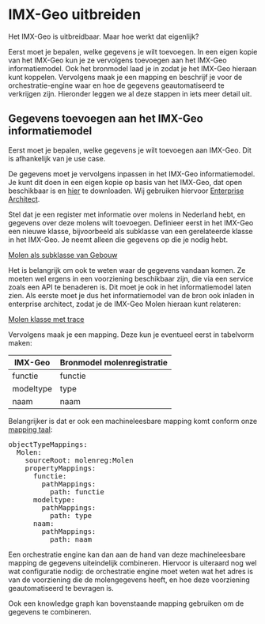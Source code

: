 # IMX-Geo uitbreiden
Het IMX-Geo is uitbreidbaar. Maar hoe werkt dat eigenlijk? 

Eerst moet je bepalen, welke gegevens je wilt toevoegen. In een eigen kopie van het IMX-Geo kun je ze vervolgens toevoegen aan het IMX-Geo informatiemodel. Ook het bronmodel laad je in zodat je het IMX-Geo hieraan kunt koppelen. Vervolgens maak je een mapping en beschrijf je voor de orchestratie-engine waar en hoe de gegevens geautomatiseerd te verkrijgen zijn. Hieronder leggen we al deze stappen in iets meer detail uit. 

## Gegevens toevoegen aan het IMX-Geo informatiemodel

Eerst moet je bepalen, welke gegevens je wilt toevoegen aan IMX-Geo. Dit is afhankelijk van je use case. 

De gegevens moet je vervolgens inpassen in het IMX-Geo informatiemodel. Je kunt dit doen in een eigen kopie op basis van het IMX-Geo, dat open beschikbaar is en [hier](https://github.com/Geonovum/IMX-Geo/blob/main/ea/imx-geo.eapx) te downloaden. Wij gebruiken hiervoor [Enterprise Architect](https://sparxsystems.com/products/ea/index.html). 

Stel dat je een register met informatie over molens in Nederland hebt, en gegevens over deze molens wilt toevoegen. Definieer eerst in het IMX-Geo een nieuwe klasse, bijvoorbeeld als subklasse van een gerelateerde klasse in het IMX-Geo. Je neemt alleen die gegevens op die je nodig hebt. 

[Molen als subklasse van Gebouw](media/ex-vb1.png)

Het is belangrijk om ook te weten waar de gegevens vandaan komen. Ze moeten wel ergens in een voorziening beschikbaar zijn, die via een service zoals een API te benaderen is. Dit moet je ook in het informatiemodel laten zien. Als eerste moet je dus het informatiemodel van de bron ook inladen in enterprise architect, zodat je de IMX-Geo Molen hieraan kunt relateren:  

[Molen klasse met trace](media/ex-vb2.png)

Vervolgens maak je een mapping. Deze kun je eventueel eerst in tabelvorm maken: 

| IMX-Geo   | Bronmodel molenregistratie |
| --------- | -------------------------- |
| functie   | functie                    |
| modeltype | type                       |
| naam      | naam                       |

Belangrijker is dat er ook een machineleesbare mapping komt conform onze [mapping taal](https://geonovum.github.io/IMX-ModelMapping/): 

<pre>
objectTypeMappings:
  Molen:
    sourceRoot: molenreg:Molen
    propertyMappings:
      functie:
        pathMappings:
          path: functie
      modeltype:
        pathMappings:
          path: type
      naam:
        pathMappings:
          path: naam
</pre>

Een orchestratie engine kan dan aan de hand van deze machineleesbare mapping de gegevens uiteindelijk combineren. Hiervoor is uiteraard nog wel wat configuratie nodig: de orchestratie engine moet weten wat het adres is van de voorziening die de molengegevens heeft, en hoe deze voorziening geautomatiseerd te bevragen is. 

Ook een knowledge graph kan bovenstaande mapping gebruiken om de gegevens te combineren. 